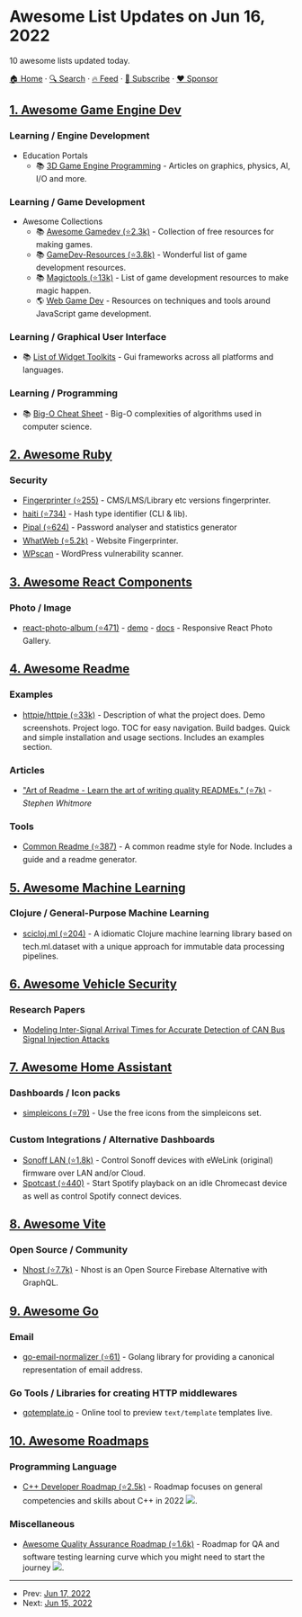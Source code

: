 # Awesome List Updates on Jun 16, 2022

10 awesome lists updated today.

[🏠 Home](/README.md) · [🔍 Search](https://www.trackawesomelist.com/search/) · [🔥 Feed](https://www.trackawesomelist.com/rss.xml) · [📮 Subscribe](https://trackawesomelist.us17.list-manage.com/subscribe?u=d2f0117aa829c83a63ec63c2f&id=36a103854c) · [❤️  Sponsor](https://github.com/sponsors/theowenyoung)



## [1. Awesome Game Engine Dev](/content/stevinz/awesome-game-engine-dev/README.md)

### Learning / Engine Development

*   Education Portals
    *   📚 [3D Game Engine Programming](https://www.3dgep.com) - Articles on graphics, physics, AI, I/O and more.

### Learning / Game Development

*   Awesome Collections
    *   📚 [Awesome Gamedev (⭐2.3k)](https://github.com/Calinou/awesome-gamedev#readme) - Collection of free resources for making games.
    *   📚 [GameDev-Resources (⭐3.8k)](https://github.com/Kavex/GameDev-Resources) - Wonderful list of game development resources.
    *   📚 [Magictools (⭐13k)](https://github.com/ellisonleao/magictools#readme) - List of game development resources to make magic happen.
    *   🌎 [Web Game Dev](https://www.webgamedev.com) - Resources on techniques and tools around JavaScript game development.

### Learning / Graphical User Interface

*   📚 [List of Widget Toolkits](https://en.wikipedia.org/wiki/List_of_widget_toolkits) - Gui frameworks across all platforms and languages.

### Learning / Programming

*   📚 [Big-O Cheat Sheet](https://www.bigocheatsheet.com) - Big-O complexities of algorithms used in computer science.

## [2. Awesome Ruby](/content/markets/awesome-ruby/README.md)

### Security

*   [Fingerprinter (⭐255)](https://github.com/erwanlr/Fingerprinter) - CMS/LMS/Library etc versions fingerprinter.
*   [haiti (⭐734)](https://github.com/noraj/haiti) - Hash type identifier (CLI & lib).
*   [Pipal (⭐624)](https://github.com/digininja/pipal) - Password analyser and statistics generator
*   [WhatWeb (⭐5.2k)](https://github.com/urbanadventurer/WhatWeb) - Website Fingerprinter.
*   [WPscan](http://wpscan.org/) - WordPress vulnerability scanner.

## [3. Awesome React Components](/content/brillout/awesome-react-components/README.md)

### Photo / Image

*   [react-photo-album (⭐471)](https://github.com/igordanchenko/react-photo-album) - [demo](https://react-photo-album.com/examples) - [docs](https://react-photo-album.com/documentation) - Responsive React Photo Gallery.

## [4. Awesome Readme](/content/matiassingers/awesome-readme/README.md)

### Examples

*   [httpie/httpie (⭐33k)](https://github.com/httpie/httpie#readme) - Description of what the project does. Demo screenshots. Project logo. TOC for easy navigation. Build badges. Quick and simple installation and usage sections. Includes an examples section.

### Articles

*   ["Art of Readme - Learn the art of writing quality READMEs." (⭐7k)](https://github.com/hackergrrl/art-of-readme#readme) - *Stephen Whitmore*

### Tools

*   [Common Readme (⭐387)](https://github.com/hackergrrl/common-readme#readme) - A common readme style for Node. Includes a guide and a readme generator.

## [5. Awesome Machine Learning](/content/josephmisiti/awesome-machine-learning/README.md)

### Clojure / General-Purpose Machine Learning

*   [scicloj.ml (⭐204)](https://github.com/scicloj/scicloj.ml) -  A idiomatic Clojure machine learning library based on tech.ml.dataset with a unique approach for immutable data processing pipelines.

## [6. Awesome Vehicle Security](/content/jaredthecoder/awesome-vehicle-security/README.md)

### Research Papers

*   [Modeling Inter-Signal Arrival Times for Accurate Detection of CAN Bus Signal Injection Attacks](https://dl.acm.org/citation.cfm?id=3064816)

## [7. Awesome Home Assistant](/content/frenck/awesome-home-assistant/README.md)

### Dashboards / Icon packs

*   [simpleicons (⭐79)](https://github.com/vigonotion/hass-simpleicons) - Use the free icons from the simpleicons set.

### Custom Integrations / Alternative Dashboards

*   [Sonoff LAN (⭐1.8k)](https://github.com/AlexxIT/SonoffLAN) - Control Sonoff devices with eWeLink (original) firmware over LAN and/or Cloud.
*   [Spotcast (⭐440)](https://github.com/fondberg/spotcast) - Start Spotify playback on an idle Chromecast device as well as control Spotify connect devices.

## [8. Awesome Vite](/content/vitejs/awesome-vite/README.md)

### Open Source / Community

*   [Nhost (⭐7.7k)](https://github.com/nhost/nhost) - Nhost is an Open Source Firebase Alternative with GraphQL.

## [9. Awesome Go](/content/avelino/awesome-go/README.md)

### Email

*   [go-email-normalizer (⭐61)](https://github.com/dimuska139/go-email-normalizer) - Golang library for providing a canonical representation of email address.

### Go Tools / Libraries for creating HTTP middlewares

*   [gotemplate.io](https://gotemplate.io/) - Online tool to preview `text/template` templates live.

## [10. Awesome Roadmaps](/content/liuchong/awesome-roadmaps/README.md)

### Programming Language

*   [C++ Developer Roadmap (⭐2.5k)](https://github.com/salmer/CppDeveloperRoadmap) - Roadmap focuses on general competencies and skills about C++ in 2022 [<img src="https://img.shields.io/badge/Roadmap-2022-green.svg">](https://github.com/salmer/CppDeveloperRoadmap).

### Miscellaneous

*   [Awesome Quality Assurance Roadmap (⭐1.6k)](https://github.com/fityanos/awesome-quality-assurance-roadmap) - Roadmap for QA and software testing learning curve which you might need to start the journey [<img src="https://img.shields.io/badge/Roadmap-2021-green.svg">](https://github.com/fityanos/awesome-quality-assurance-roadmap).

---

- Prev: [Jun 17, 2022](/content/2022/06/17/README.md)
- Next: [Jun 15, 2022](/content/2022/06/15/README.md)